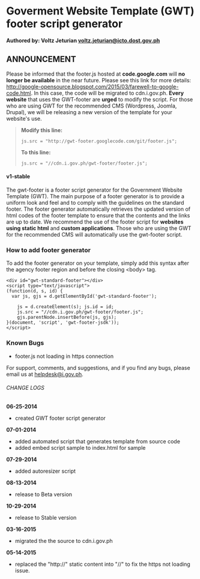 # Goverment Website Template (GWT) footer script generator
**Authored by: Voltz Jeturian voltz.jeturian@icto.dost.gov.ph**

## ANNOUNCEMENT
Please be informed that the footer.js hosted at **code.google.com** will **no longer be available** in the near future. Please see this link for more details: http://google-opensource.blogspot.com/2015/03/farewell-to-google-code.html. In this case, the code will be migrated to cdn.i.gov.ph. **Every website** that uses the GWT-footer are **urged** to modify the script. For those who are using GWT for the recommended CMS (Wordpress, Joomla, Drupal), we will be releasing a new version of the template for your website's use.

>**Modify this line:**
>```
>js.src = "http://gwt-footer.googlecode.com/git/footer.js";
>```
>**To this line:**
>```
>js.src = "//cdn.i.gov.ph/gwt-footer/footer.js";
>```

#### v1-stable

The gwt-footer is a footer script generator for the Government Website Template (GWT). The main purpose of a footer generator is to provide a uniform look and feel and to comply with the guidelines on the standard footer. The footer generator automatically retrieves the updated version of html codes of the footer template to ensure that the contents and the links are up to date. We recommend the use of the footer script for **websites using static html** and **custom applications**. Those who are using the GWT for the recommended CMS will automatically use the gwt-footer script.

### How to add footer generator
To add the footer generator on your template, simply add this syntax after the agency footer region and before the closing &lt;body&gt; tag.

```
<div id="gwt-standard-footer"></div>
<script type="text/javascript">
(function(d, s, id) {
  var js, gjs = d.getElementById('gwt-standard-footer');

	js = d.createElement(s); js.id = id;
	js.src = "//cdn.i.gov.ph/gwt-footer/footer.js";
	gjs.parentNode.insertBefore(js, gjs);
}(document, 'script', 'gwt-footer-jsdk'));
</script>
```

### Known Bugs
- footer.js not loading in https connection

For support, comments, and suggestions, and if you find any bugs, please email us at helpdesk@i.gov.ph.

###### CHANGE LOGS
**06-25-2014**
- created GWT footer script generator

**07-01-2014**
- added automated script that generates template from source code
- added embed script sample to index.html for sample

**07-29-2014**
- added autoresizer script

**08-13-2014**
- release to Beta version

**10-29-2014**
- release to Stable version

**03-16-2015**
- migrated the the source to cdn.i.gov.ph

**05-14-2015**
- replaced the "http://" static content into "//" to fix the https not loading issue.
